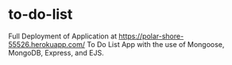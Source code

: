 # to-do-list
Full Deployment of Application at https://polar-shore-55526.herokuapp.com/
To Do List App with the use of Mongoose, MongoDB,  Express, and EJS.

